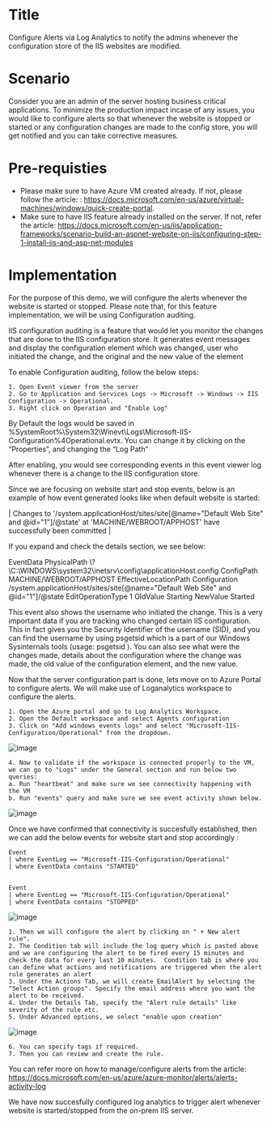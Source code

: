 # Title 

 Configure Alerts via Log Analytics to notify the admins whenever the configuration store of the IIS websites are modified. 

# Scenario 


Consider you are an admin of the server hosting business critical applications. To minimize the production impact incase of any issues, you would like to configure alerts so that whenever the website is stopped or started or any configuration changes are made to the config store, you will get notified and you can take corrective measures. 

# Pre-requisties 

  - Please make sure to have Azure VM created already. If not, please follow the article: : https://docs.microsoft.com/en-us/azure/virtual-machines/windows/quick-create-portal.
  - Make sure to have IIS feature already installed on the server. If not, refer the article: https://docs.microsoft.com/en-us/iis/application-frameworks/scenario-build-an-aspnet-website-on-iis/configuring-step-1-install-iis-and-asp-net-modules


# Implementation 

For the purpose of this demo, we will configure the alerts whenever the website is started or stopped. Please note that, for this feature implementation, we will be using Configuration auditing. 

IIS configuration auditing is a feature that would let you monitor the changes that are done to the IIS configuration store. It generates event messages and display the configuration element which was changed, user who initiated the change, and the original and the new value of the element

To enable Configuration auditing, follow the below steps: 

	1. Open Event viewer from the server
	2. Go to Application and Services Logs -> Microsoft -> Windows -> IIS Configuration -> Operational. 
	3. Right click on Operation and "Enable Log"

By Default  the logs would be saved in 
%SystemRoot%\System32\Winevt\Logs\Microsoft-IIS-Configuration%4Operational.evtx. You can change it by clicking on the “Properties”, and changing the “Log Path”

After enabling, you would see corresponding events in this event viewer log whenever there is a change to the IIS configuration store.

Since we are focusing on website start and stop events, below is an example of how event generated looks like when default website is started: 

| Changes to '/system.applicationHost/sites/site[@name="Default Web Site" and @id="1"]/@state' at 'MACHINE/WEBROOT/APPHOST' have successfully been committed |

If you expand and check the details section, we see below: 

EventData
PhysicalPath
\\?\C:\WINDOWS\system32\inetsrv\config\applicationHost.config
ConfigPath
MACHINE/WEBROOT/APPHOST
EffectiveLocationPath
Configuration
/system.applicationHost/sites/site[@name="Default Web Site" and @id="1"]/@state
EditOperationType
1
OldValue
Starting
NewValue
Started

This event also shows the username who initiated the change. This is a very important data if you are tracking who changed certain IIS configuration. This in fact gives you the Security Identifier of the username (SID), and you can find the username by using psgetsid which is a part of our Windows Sysinternals tools (usage: psgetsid <SID>).
You can also see what were the changes made, details about the configuration where the change was made, the old value of the configuration element, and the new value.

Now that the server configuration part is done, lets move on to Azure Portal to configure alerts. 
We will make use of Loganalytics workspace to configure the alerts. 

	1. Open the Azure portal and go to Log Analytics Workspace. 
	2. Open the Default workspace and select Agents configuration
	3. Click on "Add windows events logs" and select "Microsoft-IIS-Configuration/Operational" from the dropdown. 

![image](https://user-images.githubusercontent.com/81897348/161708690-6172b8e9-2ae6-4800-ba12-72d3d216e8aa.png)

		
	4. Now to validate if the workspace is connected properly to the VM, we can go to "Logs" under the General section and run below two queries: 
	a. Run "heartbeat" and make sure we see connectivity happening with the VM
	b. Run "events" query and make sure we see event activity shown below.

![image](https://user-images.githubusercontent.com/81897348/161717653-6509ac45-c654-4e70-88e6-8aca01f66d64.png)


Once we have confirmed that connectivity is succesfully established, then we can add the below events for website start and stop accordingly :



	Event
	| where EventLog == "Microsoft-IIS-Configuration/Operational"
	| where EventData contains "STARTED"
	
	
	Event
	| where EventLog == "Microsoft-IIS-Configuration/Operational"
	| where EventData contains "STOPPED"

![image](https://user-images.githubusercontent.com/81897348/161718102-2b9a37f6-5800-4002-a99a-066e3109a41d.png)

	

	1. Then we will configure the alert by clicking on " + New alert rule".
	2. The Condition tab will include the log query which is pasted above and we are configuring the alert to be fired every 15 minutes and check the data for every last 10 minutes.  Condition tab is where you can define what actions and notifications are triggered when the alert rule generates an alert
	3. Under the Actions Tab, we will create EmailAlert by selecting the "Select Action groups". Specify the email address where you want the alert to be received. 
	4. Under the Details Tab, specify the "Alert rule details" like  severity of the rule etc.
	5. Under Advanced options, we select "enable upon creation"

![image](https://user-images.githubusercontent.com/81897348/161718323-ee01e8de-0a06-4bd6-a8cb-a307d50b1130.png)
	
	6. You can specify tags if required. 
	7. Then you can review and create the rule. 


You can refer more on how to manage/configure alerts from the article: https://docs.microsoft.com/en-us/azure/azure-monitor/alerts/alerts-activity-log



We have now succesfully configured log analytics to trigger alert whenever website is started/stopped from the on-prem IIS server. 
